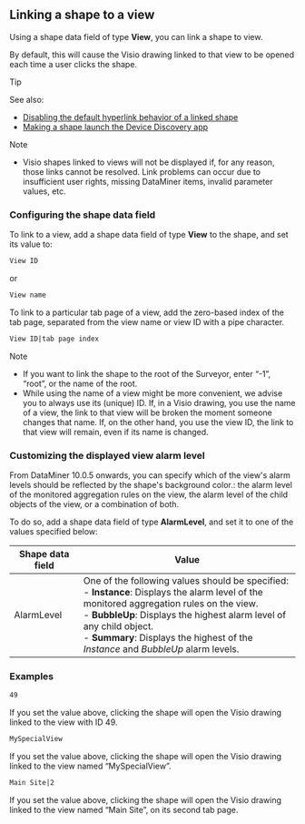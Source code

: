 ## Linking a shape to a view

Using a shape data field of type **View**, you can link a shape to view.

By default, this will cause the Visio drawing linked to that view to be opened each time a user clicks the shape.

> [!TIP]
> See also:
> - [Disabling the default hyperlink behavior of a linked shape](Disabling_the_default_hyperlink_behavior_of_a_linked_shape.md)
> - [Making a shape launch the Device Discovery app](Making_a_shape_launch_the_Device_Discovery_app.md)

> [!NOTE]
> - Visio shapes linked to views will not be displayed if, for any reason, those links cannot be resolved. Link problems can occur due to insufficient user rights, missing DataMiner items, invalid parameter values, etc.

### Configuring the shape data field

To link to a view, add a shape data field of type **View** to the shape, and set its value to:

```txt
View ID
```

or

```txt
View name
```

To link to a particular tab page of a view, add the zero-based index of the tab page, separated from the view name or view ID with a pipe character.

```txt
View ID|tab page index
```

> [!NOTE]
> - If you want to link the shape to the root of the Surveyor, enter “-1”, “root”, or the name of the root.
> - While using the name of a view might be more convenient, we advise you to always use its (unique) ID. If, in a Visio drawing, you use the name of a view, the link to that view will be broken the moment someone changes that name. If, on the other hand, you use the view ID, the link to that view will remain, even if its name is changed.

### Customizing the displayed view alarm level

From DataMiner 10.0.5 onwards, you can specify which of the view's alarm levels should be reflected by the shape's background color.: the alarm level of the monitored aggregation rules on the view, the alarm level of the child objects of the view, or a combination of both.

To do so, add a shape data field of type **AlarmLevel**, and set it to one of the values specified below:

| Shape data field | Value                                                                                                                                                                                                                                                                                                                                                                                                                                                                                                                                                                                                                                                   |
|------------------|---------------------------------------------------------------------------------------------------------------------------------------------------------------------------------------------------------------------------------------------------------------------------------------------------------------------------------------------------------------------------------------------------------------------------------------------------------------------------------------------------------------------------------------------------------------------------------------------------------------------------------------------------------|
| AlarmLevel       | One of the following values should be specified:<br> -  **Instance**: Displays the alarm level of the monitored aggregation rules on the view.<br> -  **BubbleUp**: Displays the highest alarm level of any child object.<br> -  **Summary**: Displays the highest of the *Instance* and *BubbleUp* alarm levels. |

### Examples

```txt
49
```

If you set the value above, clicking the shape will open the Visio drawing linked to the view with ID 49.

```txt
MySpecialView
```

If you set the value above, clicking the shape will open the Visio drawing linked to the view named “MySpecialView”.

```txt
Main Site|2
```

If you set the value above, clicking the shape will open the Visio drawing linked to the view named “Main Site”, on its second tab page.
